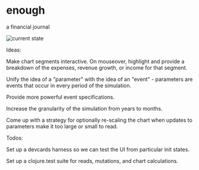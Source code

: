 # enough
a financial journal

![current state](https://raw.githubusercontent.com/stijlist/enough/master/screenshots/enough%5C%20-%5C%20Screen%5C%20Shot%5C%202016-07-05%5C%20at%5C%206.34.11%5C%20AM.png)


Ideas:

Make chart segments interactive. On mouseover, highlight and provide a breakdown of the expenses, revenue growth, or income for that segment.

Unify the idea of a "parameter" with the idea of an "event" - parameters are events that occur in every period of the simulation.

Provide more powerful event specifications.

Increase the granularity of the simulation from years to months.

Come up with a strategy for optionally re-scaling the chart when updates to parameters make it too large or small to read.

Todos:

Set up a devcards harness so we can test the UI from particular init states.

Set up a clojure.test suite for reads, mutations, and chart calculations.
